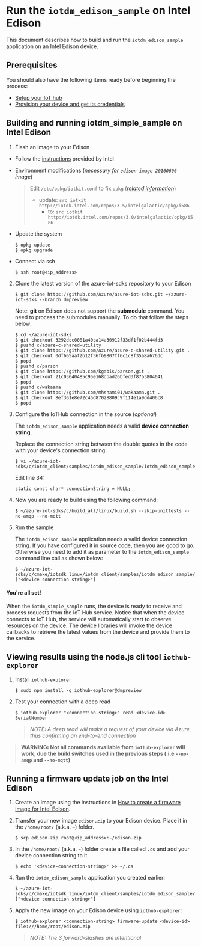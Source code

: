 # Run the `iotdm_edison_sample` on Intel Edison

This document describes how to build and run the `iotdm_edison_sample` application on an Intel Edison device.

## Prerequisites

You should also have the following items ready before beginning the process:

-   [Setup your IoT hub]
-   [Provision your device and get its credentials]


## Building and running iotdm\_simple\_sample on Intel Edison

1.  Flash an image to your Edison

  - Follow the [instructions][1] provided by Intel
  - Environment modifications (*necessary for `edison-image-20160606` image*)
  
    > Edit `/etc/opkg/iotkit.conf` to fix `opkg` ([*related information*][2])
    >  - update: `src iotkit http://iotdk.intel.com/repos/3.5/intelgalactic/opkg/i586`
    >    - to: `src iotkit http://iotdk.intel.com/repos/3.0/intelgalactic/opkg/i586`
  - Update the system
  
    ```
    $ opkg update
    $ opkg upgrade
    ```
  - Connect via ssh
  
    ```
    $ ssh root@<ip_address>
    ```

2.  Clone the latest version of the azure-iot-sdks repository to your Edison

    ```
    $ git clone https://github.com/Azure/azure-iot-sdks.git ~/azure-iot-sdks --branch dmpreview
    ```

    Note: **git** on Edison does not support the **submodule** command. You need to process the submodules manually. To do that follow the steps below:

    ```
    $ cd ~/azure-iot-sdks
    $ git checkout 3292dcc0081a40ca14a30912f33df1f02b444fd3
    $ pushd c/azure-c-shared-utility
    $ git clone https://github.com/Azure/azure-c-shared-utility.git .
    $ git checkout 0df665aaf2b12f36fb9807ff6c1c8f35a8a676dc
    $ popd
    $ pushd c/parson
    $ git clone https://github.com/kgabis/parson.git .
    $ git checkout 21c03640485c95e168dbad26bfed3f87b3804041
    $ popd
    $ pushd c/wakaama
    $ git clone https://github.com/mhshami01/wakaama.git .
    $ git checkout 8ef361e8e72c45d87028809c9f114e1a9dd406c8
    $ popd
    ```

3.  Configure the IoTHub connection in the source (*optional*)

    The `iotdm_edison_sample` application needs a valid **device connection string**.

    Replace the connection string between the double quotes in the code with your device's connection string:
    ```
    $ vi ~/azure-iot-sdks/c/iotdm_client/samples/iotdm_edison_sample/iotdm_edison_sample.c
    ```
    Edit line 34:
    ```
    static const char* connectionString = NULL;
    ```

4.  Now you are ready to build using the following command:

    ```
    $ ~/azure-iot-sdks/c/build_all/linux/build.sh --skip-unittests --no-amqp --no-mqtt
    ```

5.  Run the sample

    The `iotdm_edison_sample` application needs a valid device connection string. If you have configured it in source code, then you are good to go. Otherwise you need to add it as parameter to the `iotdm_edison_sample` command line call as shown below:

    ```
    $ ~/azure-iot-sdks/c/cmake/iotsdk_linux/iotdm_client/samples/iotdm_edison_sample/iotdm_edison_sample ["<device connection string>"]
    ```

#### You're all set!
When the `iotdm_simple_sample` runs, the device is ready to receive and process requests from the IoT Hub service. Notice that when the device connects to IoT Hub, the service will automatically start to observe resources on the device. The device libraries will invoke the device callbacks to retrieve the latest values from the device and provide them to the service.


## Viewing results using the node.js cli tool `iothub-explorer`

1. Install `iothub-explorer`

    ```
    $ sudo npm install -g iothub-explorer@dmpreview
    ```
2. Test your connection with a deep read

    ```
    $ iothub-explorer "<connection-string>" read <device-id> SerialNumber
    ```
    > *NOTE: A deep read will make a request of your device via Azure, thus confirming an end-to-end connection*

> **WARNING: Not all commands available from `iothub-explorer` will work, due the build switches used in the previous steps (.i.e `--no-amqp` and `--no-mqtt`)**

## Running a firmware update job on the Intel Edison

1.  Create an image using the instructions in [How to create a firmware image for Intel Edison](https://github.com/Azure/azure-iot-sdks/blob/dmpreview/c/iotdm_client/samples/iotdm_edison_sample/how_to_create_an_image_for_Intel_Edison.md).

2.  Transfer your new image `edison.zip` to your Edison device. Place it in the `/home/root/` (a.k.a. `~`) folder.
  
    ```
    $ scp edison.zip root@<ip_address>:~/edison.zip
    ```
3.  In the `/home/root/` (a.k.a. `~`) folder create a file called `.cs` and add your device connection string to it.
  
    ```
    $ echo '<device-connection-string>' >> ~/.cs
    ```
4.  Run the `iotdm_edison_sample` application you created earlier:

    ```
    $ ~/azure-iot-sdks/c/cmake/iotsdk_linux/iotdm_client/samples/iotdm_edison_sample/iotdm_edison_sample ["<device connection string>"]
    ```    
5. Apply the new image on your Edison device using `iothub-explorer`:

    ```
    $ iothub-explorer <connection-string> firmware-update <device-id> file:///home/root/edison.zip
    ```
    > *NOTE: The 3 forward-slashes are intentional*


[Setup your IoT hub]: https://github.com/Azure/azure-iot-sdks/blob/master/doc/setup_iothub.md
[Provision your device and get its credentials]: https://github.com/Azure/azure-iot-sdks/blob/master/doc/manage_iot_hub.md
[1]: https://software.intel.com/en-us/iot/hardware/edison
[2]: https://communities.intel.com/thread/103298
